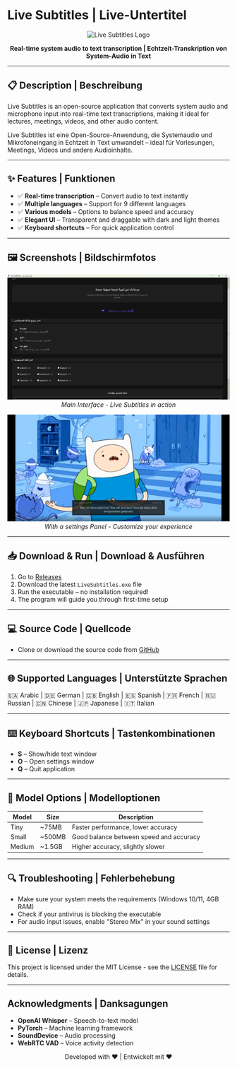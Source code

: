 # Live Subtitles | Live-Untertitel

<p align="center">
<img src="Images/app_icon.ico" alt="Live Subtitles Logo" width="120"/>
</p>
<p align="center">
<b>Real-time system audio to text transcription | Echtzeit-Transkription von System-Audio in Text</b>
</p>

---

## 📋 Description | Beschreibung
Live Subtitles is an open-source application that converts system audio and microphone input into real-time text transcriptions, making it ideal for lectures, meetings, videos, and other audio content.

Live Subtitles ist eine Open-Source-Anwendung, die Systemaudio und Mikrofoneingang in Echtzeit in Text umwandelt – ideal für Vorlesungen, Meetings, Videos und andere Audioinhalte.

---

## ✨ Features | Funktionen
- ✅ **Real-time transcription** – Convert audio to text instantly  
- ✅ **Multiple languages** – Support for 9 different languages  
- ✅ **Various models** – Options to balance speed and accuracy  
- ✅ **Elegant UI** – Transparent and draggable with dark and light themes  
- ✅ **Keyboard shortcuts** – For quick application control  

---

## 🖼️ Screenshots | Bildschirmfotos
<p align="center">
<img src="Images/Screenshot1.png" alt="Main Interface" width="600"/>
<br><em>Main Interface - Live Subtitles in action</em>
</p>
<p align="center">
<img src="Images/Screenshot2.png" alt="Preview" width="600"/>
<br><em>With a settings Panel - Customize your experience</em>
</p>

---

## 📥 Download & Run | Download & Ausführen
1. Go to [Releases](#)  
2. Download the latest `LiveSubtitles.exe` file  
3. Run the executable – no installation required!  
4. The program will guide you through first-time setup  

---

## 💻 Source Code | Quellcode
- Clone or download the source code from [GitHub](#)  

---

## 🌐 Supported Languages | Unterstützte Sprachen
🇸🇦 Arabic | 🇩🇪 German | 🇬🇧 English | 🇪🇸 Spanish | 🇫🇷 French | 🇷🇺 Russian | 🇨🇳 Chinese | 🇯🇵 Japanese | 🇮🇹 Italian  

---

## ⌨️ Keyboard Shortcuts | Tastenkombinationen
- **S** – Show/hide text window  
- **O** – Open settings window  
- **Q** – Quit application  

---

## 🧠 Model Options | Modelloptionen
| Model  | Size   | Description |
|--------|--------|-------------|
| Tiny   | ~75MB  | Faster performance, lower accuracy |
| Small  | ~500MB | Good balance between speed and accuracy |
| Medium | ~1.5GB | Higher accuracy, slightly slower |

---

## 🔍 Troubleshooting | Fehlerbehebung
- Make sure your system meets the requirements (Windows 10/11, 4GB RAM)  
- Check if your antivirus is blocking the executable  
- For audio input issues, enable "Stereo Mix" in your sound settings  

---

## 📜 License | Lizenz
This project is licensed under the MIT License - see the [LICENSE](#) file for details.  

---

## Acknowledgments | Danksagungen
- **OpenAI Whisper** – Speech-to-text model  
- **PyTorch** – Machine learning framework  
- **SoundDevice** – Audio processing  
- **WebRTC VAD** – Voice activity detection  

<p align="center">
Developed with ❤️ | Entwickelt mit ❤️
</p>
